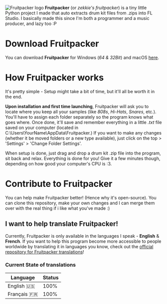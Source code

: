 ![Fruitpacker logo](https://zekkie.dev/img/Fruitpacker/Untitled440_20230928121909.png)
**Fruitpacker** (or *zekkie's fruitpacker*) is a tiny little Python project I made that auto extracts drum kit files from .zips into FL Studio. I basically made this since I'm both a programmer and a music producer, and lazy too :P

# Download Fruitpacker
You can download **Fruitpacker** for Windows (*64 & 32Bit*) and macOS [here](https://zekkie.dev/fruitpacker.html).

# How Fruitpacker works
It's pretty simple - Setup might take a bit of time, but it'll all be worth it in the end.

**Upon installation and first time launching**, Fruitpacker will ask you to locate where you keep all your samples (like *808s*, *Hi-Hats*, *Snares*, etc.). You'll have to assign each folder separately so the program knows what goes where. Once done, it'll save and remember everything in a little *.txt* file saved on your computer (located in C:\Users\YourName\AppData\Fruitpacker\.) If you want to make any changes (whether it be moved folders or a new type available), just click on the top > 'Settings' > 'Change Folder Settings'. 

When setup is done, just drag and drop a drum kit .zip file into the program, sit back and relax. Everything is done for you! Give it a few minutes though, depending on how good your computer's CPU is :3.

# Contribute to Fruitpacker
You can help make Fruitpacker better! (Hence why it's open-source). You can clone this repository, make your own changes and I can merge them over with the real thing if i like what you've made :) 
## I want to help translate Fruitpacker!
Currently, Fruitpacker is only available in the languages I speak - **English** & **French**. If you want to help this program become more accessible to people worldwide by translating it in languages you know, check out the [official repository for Fruitpacker translations](https://github.com/zekticezy/fruitpacker-translation-portal/)!

### Current State of translations
| Language      | Status |
| ----------- | ----------- |
| English 🇺🇸      | 100%       |
| Français 🇫🇷   | 100%       |

